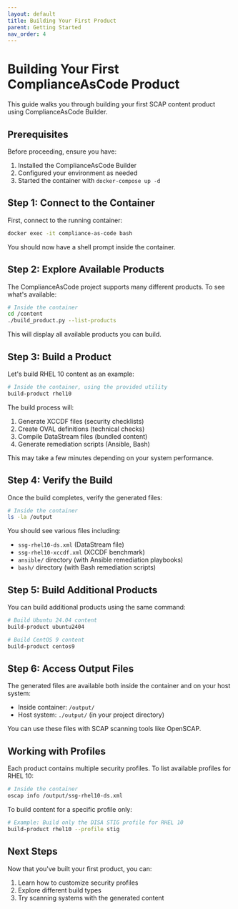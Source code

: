 ```yaml
---
layout: default
title: Building Your First Product
parent: Getting Started
nav_order: 4
---
```


# Building Your First ComplianceAsCode Product

This guide walks you through building your first SCAP content product using ComplianceAsCode Builder.

## Prerequisites

Before proceeding, ensure you have:

1. Installed the ComplianceAsCode Builder
2. Configured your environment as needed
3. Started the container with `docker-compose up -d`

## Step 1: Connect to the Container

First, connect to the running container:

```bash
docker exec -it compliance-as-code bash
```

You should now have a shell prompt inside the container.

## Step 2: Explore Available Products

The ComplianceAsCode project supports many different products. To see what's available:

```bash
# Inside the container
cd /content
./build_product.py --list-products
```

This will display all available products you can build.

## Step 3: Build a Product

Let's build RHEL 10 content as an example:

```bash
# Inside the container, using the provided utility
build-product rhel10
```

The build process will:

1. Generate XCCDF files (security checklists)
2. Create OVAL definitions (technical checks)
3. Compile DataStream files (bundled content)
4. Generate remediation scripts (Ansible, Bash)

This may take a few minutes depending on your system performance.

## Step 4: Verify the Build

Once the build completes, verify the generated files:

```bash
# Inside the container
ls -la /output
```

You should see various files including:
- `ssg-rhel10-ds.xml` (DataStream file)
- `ssg-rhel10-xccdf.xml` (XCCDF benchmark)
- `ansible/` directory (with Ansible remediation playbooks)
- `bash/` directory (with Bash remediation scripts)

## Step 5: Build Additional Products

You can build additional products using the same command:

```bash
# Build Ubuntu 24.04 content
build-product ubuntu2404

# Build CentOS 9 content
build-product centos9
```

## Step 6: Access Output Files

The generated files are available both inside the container and on your host system:

- Inside container: `/output/`
- Host system: `./output/` (in your project directory)

You can use these files with SCAP scanning tools like OpenSCAP.

## Working with Profiles

Each product contains multiple security profiles. To list available profiles for RHEL 10:

```bash
# Inside the container
oscap info /output/ssg-rhel10-ds.xml
```

To build content for a specific profile only:

```bash
# Example: Build only the DISA STIG profile for RHEL 10
build-product rhel10 --profile stig
```

## Next Steps

Now that you've built your first product, you can:

1. Learn how to customize security profiles
2. Explore different build types
3. Try scanning systems with the generated content